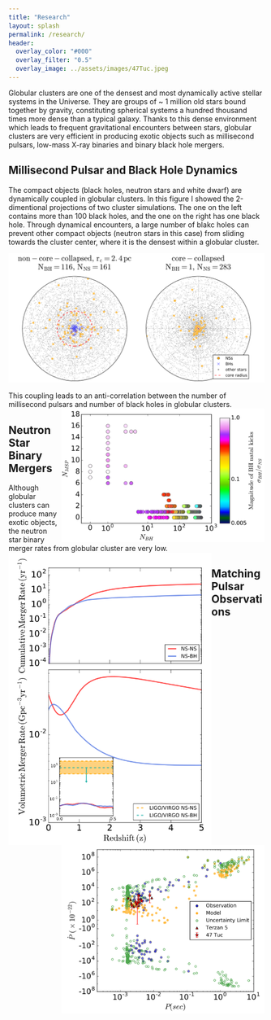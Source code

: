 ```yaml
---
title: "Research"
layout: splash
permalink: /research/
header:
  overlay_color: "#000"
  overlay_filter: "0.5"
  overlay_image: ../assets/images/47Tuc.jpeg
---
```

Globular clusters are one of the densest and most dynamically active stellar systems in the Universe. They are groups of ~ 1 million old stars bound together by gravity, constituting spherical systems a hundred thousand times more dense than a typical galaxy. Thanks to this dense environment which leads to frequent gravitational encounters between stars, globular clusters are very efficient in producing exotic objects such as millisecond pulsars, low-mass X-ray binaries and binary black hole mergers.

## Millisecond Pulsar and Black Hole Dynamics
The compact objects (black holes, neutron stars and white dwarf) are dynamically coupled in globular clusters. In this figure I showed the 2-dimentional projections of two cluster simulations. The one on the left contains more than 100 black holes, and the one on the right has one black hole. Through dynamical encounters, a large number of blakc holes can prevent other compact objects (neutron stars in this case) from sliding towards the cluster center, where it is the densest within a globular cluster.
<div style="text-align:center"><img src="../assets/images/cc_noncc_2dproj.png" alt="" width="800"/></div>
<!--
![image-center](../assets/images/cc_noncc_2dproj.png){: .align-center}{:style="border: 1px solid black; padding: 10px"}
-->

This coupling leads to an anti-correlation between the number of millisecond pulsars and number of black holes in globular clusters. 
<img align="right" src="../assets/images/nbh_nmsp.png" alt="" width="400"/>
<!--
![image-left](../assets/images/nbh_nmsp.png){: .align-left}{:style="border: 0px solid black; padding: 10px"}
-->

## Neutron Star Binary Mergers
Although globular clusters can produce many exotic objects, the neutron star binary merger rates from globular cluster are very low. 
<img align="left" src="../assets/images/merger_rate.png" alt="" width="400"/>

<!--
![image-right](../assets/images/merger_rate.png){: .align-right}{:style="border: 0px solid black; padding: 10px"}
-->

## Matching Pulsar Observations
<img align="right" src="../assets/images/ppdot.png" alt="" width="400"/>
<!--
![image-right](../assets/images/ppdot.png){: .align-right}{:style="border: 0px solid black; padding: 10px"}
-->

<!--
47Tuc.jpeg           bio-photo.jpg        coffee.jpeg          merger_rate.png      ppdot.png
Ye_2019.jpg          cc_noncc_2dproj.png  gc_mass_rcrh.png     nbh_nmsp.png
-->
